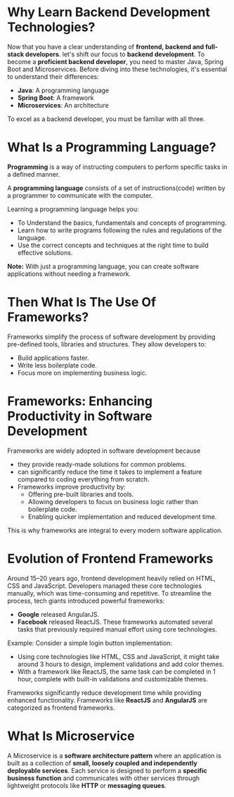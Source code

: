 # Why Learn Backend Development Technologies?
Now that you have a clear understanding of **frontend, backend and full-stack developers**. let's shift our focus to **backend development**. To become a **proficient backend developer**, you need to master Java, Spring Boot and Microservices. Before diving into these technologies, it's essential to understand their differences:
- **Java**: A programming language
- **Spring Boot**: A framework
- **Microservices**: An architecture

To excel as a backend developer, you must be familiar with all three.

# What Is a Programming Language?
**Programming** is a way of instructing computers to perform specific tasks in a defined manner. 

A **programming language** consists of a set of instructions(code) written by a programmer to communicate with the computer. 

Learning a programming language helps you:
- To Understand the basics, fundamentals and concepts of programming.
- Learn how to write programs following the rules and regulations of the language.
- Use the correct concepts and techniques at the right time to build effective solutions.

**Note:** With just a programming language, you can create software applications without needing a framework.

# Then What Is The Use Of Frameworks?
Frameworks simplify the process of software development by providing pre-defined tools, libraries and structures. They allow developers to:
- Build applications faster.
- Write less boilerplate code.
- Focus more on implementing business logic.

# Frameworks: Enhancing Productivity in Software Development
Frameworks are widely adopted in software development because 
- they provide ready-made solutions for common problems. 
- can significantly reduce the time it takes to implement a feature compared to coding everything from scratch.
-  Frameworks improve productivity by:
    - Offering pre-built libraries and tools.
    - Allowing developers to focus on business logic rather than boilerplate code.
    - Enabling quicker implementation and reduced development time.

This is why frameworks are integral to every modern software application.

# Evolution of Frontend Frameworks
Around 15–20 years ago, frontend development heavily relied on HTML, CSS and JavaScript. Developers managed these core technologies manually, which was time-consuming and repetitive. To streamline the process, tech giants introduced powerful frameworks:
- **Google** released AngularJS.
- **Facebook** released ReactJS.
These frameworks automated several tasks that previously required manual effort using core technologies.

Example: Consider a simple login button implementation:
- Using core technologies like HTML, CSS and JavaScript, it might take around 3 hours to design, implement validations and add color themes.
- With a framework like ReactJS, the same task can be completed in 1 hour, complete with built-in validations and customizable themes.

Frameworks significantly reduce development time while providing enhanced functionality. Frameworks like **ReactJS** and **AngularJS** are categorized as frontend frameworks. 

# What Is Microservice
A Microservice is a **software architecture pattern** where an application is built as a collection of **small, loosely coupled and independently deployable services**. Each service is designed to perform a **specific business function** and communicates with other services through lightweight protocols like **HTTP** or **messaging queues**.


